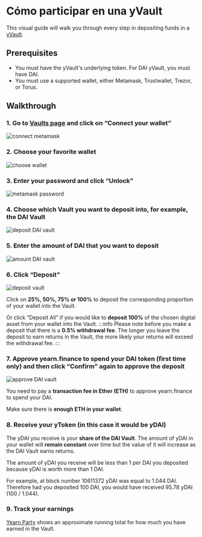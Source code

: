 # Cómo participar en una yVault

This visual guide will walk you through every step in depositing funds in a [yVault](https://docs.yearn.finance/products/yvaults).

## Prerequisites

- You must have the yVault's underlying token. For DAI yVault, you must have DAI.
- You must use a supported wallet, either Metamask, Trustwallet, Trezor, or Torus.

## Walkthrough

### 1. Go to [Vaults page](https://yearn.finance/vaults) and click on “Connect your wallet”

![connect metamask](https://i.imgur.com/ShWcOX6.jpg)

### 2. Choose your favorite wallet

![choose wallet](https://i.imgur.com/TuabuVf.jpg)

### 3. Enter your password and click “Unlock”

![metamask password](https://i.imgur.com/nep4a4D.jpg)

### 4. Choose which Vault you want to deposit into, for example, the DAI Vault

![deposit DAI vault](https://i.imgur.com/IcmANu3.jpg)

### 5. Enter the amount of DAI that you want to deposit

![amount DAI vault](https://i.imgur.com/VaAGaOc.jpg)

### 6. Click “Deposit”

![deposit vault](https://i.imgur.com/RneAtGx.jpg)

Click on **25%, 50%, 75% or 100%** to deposit the corresponding proportion of your wallet into the Vault.

Or click “Deposit All” if you would like to **deposit 100%** of the chosen digital asset from your wallet into the Vault.
:::info
Please note before you make a deposit that there is a **0.5% withdrawal fee**. The longer you leave the deposit to earn returns in the Vault, the more likely your returns will exceed the withdrawal fee.
:::

### 7. Approve yearn.finance to spend your DAI token (first time only) and then click “Confirm” again to approve the deposit

![approve DAI vault](https://i.imgur.com/pPGoSiP.jpg)

You need to pay a **transaction fee in Ether (ETH)** to approve yearn.finance to spend your DAI.

Make sure there is **enough ETH in your wallet**.

### 8. Receive your yToken (in this case it would be yDAI)

The yDAI you receive is your **share of the DAI Vault**. The amount of yDAI in your wallet will **remain constant** over time but the value of it will increase as the DAI Vault earns returns.

The amount of yDAI you receive will be less than 1 per DAI you deposited because yDAI is worth more than 1 DAI.

For example, at block number 10611372 yDAI was equal to 1.044 DAI. Therefore had you deposited 100 DAI, you would have received 95.78 yDAI (100 / 1.044).

### 9. Track your earnings

[Yearn Party](https://yearn.party/) shows an approximate running total for how much you have earned in the Vault.
